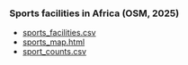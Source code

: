 ### Sports facilities in Africa (OSM, 2025)
* [sports_facilities.csv](https://raw.githubusercontent.com/benprieur/sports_facilities_africa_2025/refs/heads/main/sports_facilities.csv)
* [sports_map.html](https://benoit-prieur.fr/sports_map.html)
* [sport_counts.csv](https://github.com/benprieur/sports_facilities_africa_2025/blob/main/sport_counts.csv)
